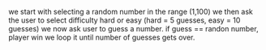 we start with selecting a random number in the range (1,100)
we then ask the user to select difficulty hard or easy (hard = 5 guesses, easy = 10 guesses)
we now ask user to guess a number.
if guess == randon number, player win
we loop it until number of guesses gets over.
